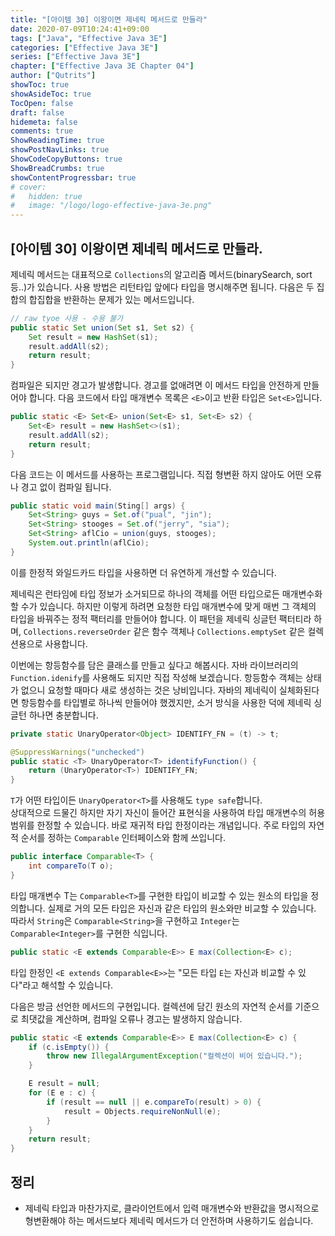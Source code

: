 ```yaml
---
title: "[아이템 30] 이왕이면 제네릭 메서드로 만들라"
date: 2020-07-09T10:24:41+09:00
tags: ["Java", "Effective Java 3E"]
categories: ["Effective Java 3E"]
series: ["Effective Java 3E"]
chapter: ["Effective Java 3E Chapter 04"]
author: ["Qutrits"]
showToc: true
showAsideToc: true
TocOpen: false
draft: false
hidemeta: false
comments: true
ShowReadingTime: true
showPostNavLinks: true
ShowCodeCopyButtons: true
ShowBreadCrumbs: true
showContentProgressbar: true
# cover:
#   hidden: true
#   image: "/logo/logo-effective-java-3e.png"
---
```

## [아이템 30] 이왕이면 제네릭 메서드로 만들라.

제네릭 메서드는 대표적으로 `Collections`의 알고리즘 메서드(binarySearch, sort 등..)가 있습니다. 사용 방법은 리턴타입 앞에다 타입을 명시해주면 됩니다. 다음은 두 집합의 합집합을 반환하는 문제가 있는 메서드입니다.

``` java
// raw tyoe 사용 - 수용 불가
public static Set union(Set s1, Set s2) {
    Set result = new HashSet(s1);
    result.addAll(s2);
    return result;
}
```

 컴파일은 되지만 경고가 발생합니다. 경고를 없애려면 이 메서드 타입을 안전하게 만들어야 합니다. 다음 코드에서 타입 매개변수 목록은 `<E>`이고 반환 타입은 `Set<E>`입니다.

``` java
public static <E> Set<E> union(Set<E> s1, Set<E> s2) {
    Set<E> result = new HashSet<>(s1);
    result.addAll(s2);
    return result;
}
```

 다음 코드는 이 메서드를 사용하는 프로그램입니다. 직접 형변환 하지 않아도 어떤 오류나 경고 없이 컴파일 됩니다.

``` java
public static void main(Sting[] args) {
    Set<String> guys = Set.of("pual", "jin");
    Set<String> stooges = Set.of("jerry", "sia");
    Set<String> aflCio = union(guys, stooges);
    System.out.println(aflCio);
}
```

이를 한정적 와일드카드 타입을 사용하면 더 유연하게 개선할 수 있습니다.
   
제네릭은 런타임에 타입 정보가 소거되므로 하나의 객체를 어떤 타입으로든 매개변수화 할 수가 있습니다. 하지만 이렇게 하려면 요청한 타입 매개변수에 맞게 매번 그 객체의 타입을 바꿔주는 정적 팩터리를 만들어야 합니다. 이 패턴을 제네릭 싱글턴 팩터티라 하며, `Collections.reverseOrder` 같은 함수 객체나 `Collections.emptySet` 같은 컬렉션용으로 사용합니다.
   
이번에는 항등함수를 담은 클래스를 만들고 싶다고 해봅시다. 자바 라이브러리의 `Function.idenify`를 사용해도 되지만 직접 작성해 보겠습니다. 항등함수 객체는 상태가 없으니 요청할 때마다 새로 생성하는 것은 낭비입니다. 자바의 제네릭이 실체화된다면 항등함수를 타입별로 하나씩 만들어야 했겠지만, 소거 방식을 사용한 덕에 제네릭 싱글턴 하나면 충분합니다.

``` java
private static UnaryOperator<Object> IDENTIFY_FN = (t) -> t;

@SuppressWarnings("unchecked")
public static <T> UnaryOperator<T> identifyFunction() {
    return (UnaryOperator<T>) IDENTIFY_FN; 
}
```
`T`가 어떤 타입이든 `UnaryOperator<T>`를 사용해도 `type safe`합니다.   
상대적으로 드물긴 하지만 자기 자신이 들어간 표현식을 사용하여 타입 매개변수의 허용 범위를 한정할 수 있습니다. 바로 재귀적 타입 한정이라는 개념입니다. 주로 타입의 자연적 순서를 정하는 `Comparable` 인터페이스와 함께 쓰입니다.

``` java
public interface Comparable<T> {
    int compareTo(T o);
}
```

타입 매개변수 T는 `Comparable<T>`를 구현한 타입이 비교할 수 있는 원소의 타입을 정의합니다. 실제로 거의 모든 타입은 자신과 같은 타입의 원소와만 비교할 수 있습니다. 따라서 `String`은 `Comparable<String>`을 구현하고 `Integer`는 `Comparable<Integer>`를 구현한 식입니다.

``` java
public static <E extends Comparable<E>> E max(Collection<E> c);
```

타입 한정인 `<E extends Comparable<E>>`는 "모든 타입 `E`는 자신과 비교할 수 있다"라고 해석할 수 있습니다.
   
다음은 방금 선언한 메서드의 구현입니다. 컬렉션에 담긴 원소의 자연적 순서를 기준으로 최댓값을 계산하며, 컴파일 오류나 경고는 발생하지 않습니다.

``` java
public static <E extends Comparable<E>> E max(Collection<E> c) {
    if (c.isEmpty()) {
        throw new IllegalArgumentException("컬렉션이 비어 있습니다.");
    }

    E result = null;
    for (E e : c) {
        if (result == null || e.compareTo(result) > 0) {
            result = Objects.requireNonNull(e);
        }
    }
    return result;
}
```
## 정리
- 제네릭 타입과 마찬가지로, 클라이언트에서 입력 매개변수와 반환값을 명시적으로 형변환해야 하는 메서드보다 제네릭 메서드가 더 안전하며 사용하기도 쉽습니다.